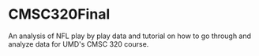 # CMSC320Final
An analysis of NFL play by play data and tutorial on how to go through and analyze data for UMD's CMSC 320 course.
